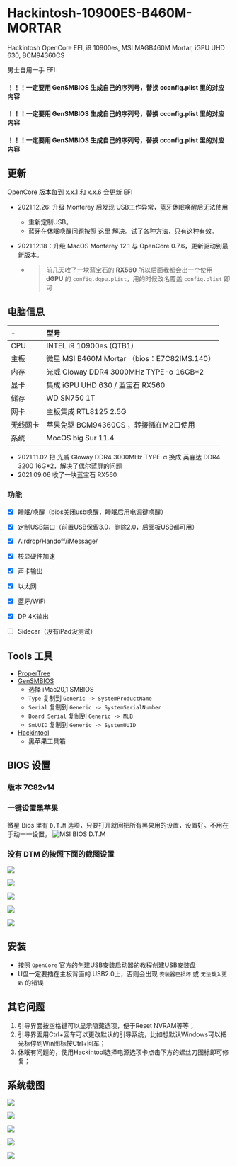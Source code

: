 # Hackintosh-10900ES-B460M-MORTAR
Hackintosh OpenCore EFI, i9 10900es, MSI MAGB460M Mortar, iGPU UHD 630, BCM94360CS

男士自用一手 EFI

#### ！！！一定要用 **GenSMBIOS** 生成自己的序列号，替换 cconfig.plist 里的对应内容
#### ！！！一定要用 **GenSMBIOS** 生成自己的序列号，替换 cconfig.plist 里的对应内容
#### ！！！一定要用 **GenSMBIOS** 生成自己的序列号，替换 cconfig.plist 里的对应内容



## 更新

OpenCore 版本每到 x.x.1 和 x.x.6 会更新 EFI

- 2021.12.26:  升级 Monterey 后发现 USB工作异常，蓝牙休眠唤醒后无法使用
  
  - 重新定制USB。
  - 蓝牙在休眠唤醒问题按照 [这里](https://github.com/Mintimate/SleepAndAutoBluetoothAndWifi) 解决。试了各种方法，只有这种有效。
  
- 2021.12.18：升级 MacOS Monterey 12.1 与 OpenCore 0.7.6，更新驱动到最新版本。

  - > 前几天收了一块蓝宝石的 **RX560** 所以后面我都会出一个使用 **dGPU** 的 `config.dgpu.plist`，用的时候改名覆盖 `config.plist` 即可



## 电脑信息

|  - | 型号  |
|:----------|:----------|
| CPU      | INTEL i9 10900es (QTB1) |
| 主板      | 微星 MSI B460M Mortar （bios：E7C82IMS.140）  |
| 内存      | 光威 Gloway DDR4 3000MHz TYPE-α 16GB*2    |
| 显卡      | 集成 iGPU UHD 630 / 蓝宝石 RX560 |
| 储存      | WD SN750 1T |
| 网卡      | 主板集成 RTL8125 2.5G  |
| 无线网卡   | 苹果免驱 BCM94360CS ，转接插在M2口使用 |
| 系统      | MocOS big Sur 11.4    |

- 2021.11.02 把 光威 Gloway DDR4 3000MHz TYPE-α 换成 英睿达 DDR4 3200 16G*2，解决了偶尔蓝屏的问题
- 2021.09.06 收了一块蓝宝石 RX560



### 功能
- [x]  [睡眠](https://github.com/Mintimate/SleepAndAutoBluetoothAndWifi)/唤醒（bios关闭usb唤醒，睡眠后用电源键唤醒）
- [x]  定制USB端口（前置USB保留3.0，删除2.0，后面板USB都可用）
- [x]  Airdrop/Handoff/iMessage/
- [x]  核显硬件加速
- [x]  声卡输出
- [x]  以太网
- [x]  蓝牙/WiFi
- [x]  DP 4K输出
- [ ]  Sidecar（没有iPad没测试）


## Tools 工具

- [ProperTree](https://github.com/corpnewt/ProperTree)
- [GenSMBIOS](https://github.com/corpnewt/GenSMBIOS)
	- 选择 iMac20,1 SMBIOS
	- `Type` 复制到 `Generic -> SystemProductName`
	- `Serial` 复制到 `Generic -> SystemSerialNumber`
	- `Board Serial` 复制到 `Generic -> MLB`
	- `SmUUID` 复制到 `Generic -> SystemUUID`
- [Hackintool](https://github.com/headkaze/Hackintool/releases)
	- 黑苹果工具箱


## BIOS 设置

### 版本 7C82v14 

### 一键设置黑苹果
微星 Bios 里有 `D.T.M` 选项，只要打开就回把所有黑果用的设置，设置好。不用在手动一一设置。
![](./images/bios-dtm.png "MSI BIOS D.T.M") 

### 没有 DTM 的按照下面的截图设置

![](./images/bios-1.png)

![](./images/bios-2.png)

![](./images/bios-3.png)

![](./images/bios-4.png)

![](./images/bios-5.png)


## 安装

- 按照 `OpenCore` 官方的创建USB安装启动器的教程创建USB安装盘
- U盘一定要插在主板背面的 USB2.0上，否则会出现 `安装器已损坏` 或 `无法载入更新` 的错误


## 其它问题

1. 引导界面按空格键可以显示隐藏选项，便于Reset NVRAM等等；
2. 引导界面用Ctrl+回车可以更改默认的引导系统，比如想默认Windows可以把光标停到Win图标按Ctrl+回车；
3. 休眠有问题的，使用Hackintool选择电源选项卡点击下方的螺丝刀图标即可修复；

## 系统截图

![](./images/overview.png)

![](./images/igpu.png)

![](./images/videoproc.png)

![](./images/hackintool-device.png)

![](./images/hackintool-usb-customize.png)

